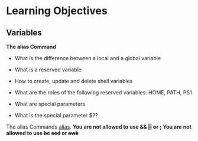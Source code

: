 # Learning Objectives

## Variables

**The ~~alias~~ Command**

* What is the difference between a local and a global variable

* What is a reserved variable

* How to create, update and delete shell variables

* What are the roles of the following reserved variables: HOME, PATH, PS1

* What are special parameters

* What is the special parameter $??

The alias Commands [alias](http://www.linfo.org/alias.html/).
**You are not allowed to use ~~&&~~  ~~||~~  ~~or~~ ~~;~~**
**You are not allowed to use ~~bc~~ ~~sed~~ or ~~awk~~**

